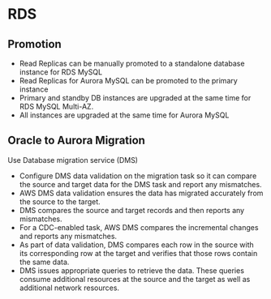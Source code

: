 # RDS

## Promotion

- Read Replicas can be manually promoted to a standalone database instance for RDS MySQL
- Read Replicas for Aurora MySQL can be promoted to the primary instance
- Primary and standby DB instances are upgraded at the same time for RDS MySQL Multi-AZ. 
- All instances are upgraded at the same time for Aurora MySQL

## Oracle to Aurora Migration

Use Database migration service (DMS)

- Configure DMS data validation on the migration task so it can compare the source and target data for the DMS task and report any mismatches.
- AWS DMS data validation ensures the data has migrated accurately from the source to the target. 
- DMS compares the source and target records and then reports any mismatches. 
- For a CDC-enabled task, AWS DMS compares the incremental changes and reports any mismatches.
- As part of data validation, DMS compares each row in the source with its corresponding row at the target and verifies that those rows contain the same data. 
- DMS issues appropriate queries to retrieve the data. These queries consume additional resources at the source and the target as well as additional network resources.